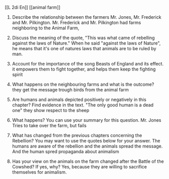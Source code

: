 [[L 2di En]] [[animal farm]]
1. Describe the relationship between the farmers Mr. Jones, Mr. Frederick and Mr. Pilkington.
Mr. Frederick and Mr. Pilkington had farms neighboring to the Animal Farm, 
3. Discuss the meaning of the quote, "This was what came of rebelling against the laws of Nature."
When he said "against the laws of Nature", he means that it's one of natures laws that animals are to be ruled by man. 
5. Account for the importance of the song Beasts of England and its effect.
it empowers them to fight together, and helps them keep the fighting spirit 
6. What happens on the neighbouring farms and what is the outcome?
they get the message trough birds from the animal farm
8. Are humans and animals depicted positively or negatively in this chapter? Find evidence in the text.
"The only good human is a dead one" they show respect to the sheep



1. What happens? You can use your summary for this question.
Mr. Jones Tries to take over the farm, but fails
3. What has changed from the previous chapters concerning the Rebellion? You may want to use the quotes below for your answer.
The humans are aware of the rebellion and the animals spread the message. And the human spred propaganda about animalism
5. Has your view on the animals on the farm changed after the Battle of the Cowshed? If yes, why?
Yes, because they are willing to sacrifice themselves for animalism. 
